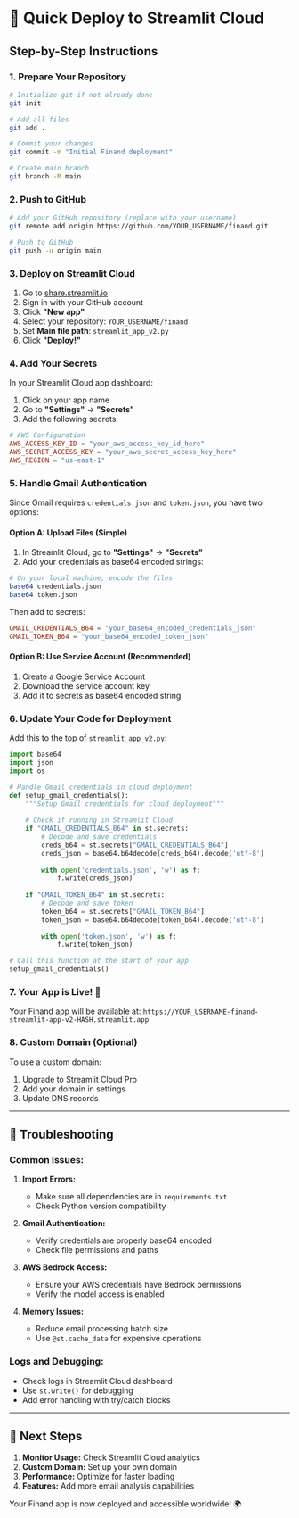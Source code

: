 # 🚀 Quick Deploy to Streamlit Cloud

## Step-by-Step Instructions

### 1. **Prepare Your Repository**
```bash
# Initialize git if not already done
git init

# Add all files
git add .

# Commit your changes
git commit -m "Initial Finand deployment"

# Create main branch
git branch -M main
```

### 2. **Push to GitHub**
```bash
# Add your GitHub repository (replace with your username)
git remote add origin https://github.com/YOUR_USERNAME/finand.git

# Push to GitHub
git push -u origin main
```

### 3. **Deploy on Streamlit Cloud**

1. Go to [share.streamlit.io](https://share.streamlit.io)
2. Sign in with your GitHub account
3. Click **"New app"**
4. Select your repository: `YOUR_USERNAME/finand`
5. Set **Main file path**: `streamlit_app_v2.py`
6. Click **"Deploy!"**

### 4. **Add Your Secrets**

In your Streamlit Cloud app dashboard:

1. Click on your app name
2. Go to **"Settings"** → **"Secrets"**
3. Add the following secrets:

```toml
# AWS Configuration
AWS_ACCESS_KEY_ID = "your_aws_access_key_id_here"
AWS_SECRET_ACCESS_KEY = "your_aws_secret_access_key_here"
AWS_REGION = "us-east-1"
```

### 5. **Handle Gmail Authentication**

Since Gmail requires `credentials.json` and `token.json`, you have two options:

#### **Option A: Upload Files (Simple)**
1. In Streamlit Cloud, go to **"Settings"** → **"Secrets"**
2. Add your credentials as base64 encoded strings:

```bash
# On your local machine, encode the files
base64 credentials.json
base64 token.json
```

Then add to secrets:
```toml
GMAIL_CREDENTIALS_B64 = "your_base64_encoded_credentials_json"
GMAIL_TOKEN_B64 = "your_base64_encoded_token_json"
```

#### **Option B: Use Service Account (Recommended)**
1. Create a Google Service Account
2. Download the service account key
3. Add it to secrets as base64 encoded string

### 6. **Update Your Code for Deployment**

Add this to the top of `streamlit_app_v2.py`:

```python
import base64
import json
import os

# Handle Gmail credentials in cloud deployment
def setup_gmail_credentials():
    """Setup Gmail credentials for cloud deployment"""
    
    # Check if running in Streamlit Cloud
    if "GMAIL_CREDENTIALS_B64" in st.secrets:
        # Decode and save credentials
        creds_b64 = st.secrets["GMAIL_CREDENTIALS_B64"]
        creds_json = base64.b64decode(creds_b64).decode('utf-8')
        
        with open('credentials.json', 'w') as f:
            f.write(creds_json)
    
    if "GMAIL_TOKEN_B64" in st.secrets:
        # Decode and save token
        token_b64 = st.secrets["GMAIL_TOKEN_B64"]
        token_json = base64.b64decode(token_b64).decode('utf-8')
        
        with open('token.json', 'w') as f:
            f.write(token_json)

# Call this function at the start of your app
setup_gmail_credentials()
```

### 7. **Your App is Live! 🎉**

Your Finand app will be available at:
`https://YOUR_USERNAME-finand-streamlit-app-v2-HASH.streamlit.app`

### 8. **Custom Domain (Optional)**

To use a custom domain:
1. Upgrade to Streamlit Cloud Pro
2. Add your domain in settings
3. Update DNS records

---

## 🔧 **Troubleshooting**

### **Common Issues:**

1. **Import Errors:**
   - Make sure all dependencies are in `requirements.txt`
   - Check Python version compatibility

2. **Gmail Authentication:**
   - Verify credentials are properly base64 encoded
   - Check file permissions and paths

3. **AWS Bedrock Access:**
   - Ensure your AWS credentials have Bedrock permissions
   - Verify the model access is enabled

4. **Memory Issues:**
   - Reduce email processing batch size
   - Use `@st.cache_data` for expensive operations

### **Logs and Debugging:**
- Check logs in Streamlit Cloud dashboard
- Use `st.write()` for debugging
- Add error handling with try/catch blocks

---

## 🎯 **Next Steps**

1. **Monitor Usage:** Check Streamlit Cloud analytics
2. **Custom Domain:** Set up your own domain
3. **Performance:** Optimize for faster loading
4. **Features:** Add more email analysis capabilities

Your Finand app is now deployed and accessible worldwide! 🌍